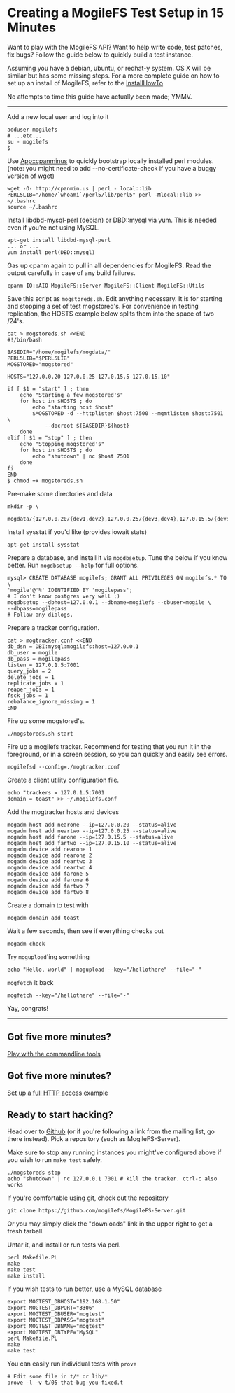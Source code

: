 # Creating a MogileFS Test Setup in 15 Minutes #

Want to play with the MogileFS API? Want to help write code, test patches, fix
bugs? Follow the guide below to quickly build a test instance.

Assuming you have a debian, ubuntu, or redhat-y system. OS X will be similar
but has some missing steps. For a more complete guide on how to set up an
install of MogileFS, refer to the [InstallHowTo](InstallHowTo.md)

No attempts to time this guide have actually been made; YMMV.

---


Add a new local user and log into it
```
adduser mogilefs
# ...etc...
su - mogilefs
$
```

Use [App::cpanminus](http://search.cpan.org/dist/App-cpanminus/) to quickly
bootstrap locally installed perl modules.
(note: you might need to add --no-certificate-check if you have a buggy
version of wget)
```
wget -O- http://cpanmin.us | perl - local::lib
PERL5LIB="/home/`whoami`/perl5/lib/perl5" perl -Mlocal::lib >> ~/.bashrc
source ~/.bashrc
```

Install libdbd-mysql-perl (debian) or DBD::mysql via yum. This is needed even
if you're not using MySQL.
```
apt-get install libdbd-mysql-perl
... or ...
yum install perl(DBD::mysql)
```

Gas up cpanm again to pull in all dependencies for MogileFS. Read the
output carefully in case of any build failures.
```
cpanm IO::AIO MogileFS::Server MogileFS::Client MogileFS::Utils
```

Save this script as `mogstoreds.sh`. Edit anything necessary.
It is for starting and stopping a set of test mogstored's. For convenience
in testing replication, the HOSTS example below splits them into the
space of two /24's.
```
cat > mogstoreds.sh <<END
#!/bin/bash

BASEDIR="/home/mogilefs/mogdata/"
PERL5LIB="$PERL5LIB"
MOGSTORED="mogstored"

HOSTS="127.0.0.20 127.0.0.25 127.0.15.5 127.0.15.10"

if [ $1 = "start" ] ; then
    echo "Starting a few mogstored's"
    for host in $HOSTS ; do
        echo "starting host $host"
        $MOGSTORED -d --httplisten $host:7500 --mgmtlisten $host:7501 \
            --docroot ${BASEDIR}${host}
    done
elif [ $1 = "stop" ] ; then
    echo "Stopping mogstored's"
    for host in $HOSTS ; do
        echo "shutdown" | nc $host 7501
    done
fi
END
$ chmod +x mogstoreds.sh
```

Pre-make some directories and data
```
mkdir -p \
  mogdata/{127.0.0.20/{dev1,dev2},127.0.0.25/{dev3,dev4},127.0.15.5/{dev5,dev6},127.0.15.10/{dev7,dev8}}
```

Install sysstat if you'd like (provides iowait stats)
```
apt-get install sysstat
```

Prepare a database, and install it via `mogdbsetup`. Tune the below if you
know better. Run `mogdbsetup --help` for full options.
```
mysql> CREATE DATABASE mogilefs; GRANT ALL PRIVILEGES ON mogilefs.* TO \
'mogile'@'%' IDENTIFIED BY 'mogilepass';
# I don't know postgres very well ;)
mogdbsetup --dbhost=127.0.0.1 --dbname=mogilefs --dbuser=mogile \
--dbpass=mogilepass
# Follow any dialogs.
```

Prepare a tracker configuration.
```
cat > mogtracker.conf <<END
db_dsn = DBI:mysql:mogilefs:host=127.0.0.1
db_user = mogile
db_pass = mogilepass
listen = 127.0.1.5:7001
query_jobs = 2
delete_jobs = 1
replicate_jobs = 1
reaper_jobs = 1
fsck_jobs = 1
rebalance_ignore_missing = 1
END
```

Fire up some mogstored's.
```
./mogstoreds.sh start
```

Fire up a mogilefs tracker. Recommend for testing that you run it in the
foreground, or in a screen session, so you can quickly and easily see errors.
```
mogilefsd --config=./mogtracker.conf
```

Create a client utility configuration file.
```
echo "trackers = 127.0.1.5:7001
domain = toast" >> ~/.mogilefs.conf
```

Add the mogtracker hosts and devices
```
mogadm host add nearone --ip=127.0.0.20 --status=alive
mogadm host add neartwo --ip=127.0.0.25 --status=alive
mogadm host add farone --ip=127.0.15.5 --status=alive
mogadm host add fartwo --ip=127.0.15.10 --status=alive
mogadm device add nearone 1
mogadm device add nearone 2
mogadm device add neartwo 3
mogadm device add neartwo 4
mogadm device add farone 5
mogadm device add farone 6
mogadm device add fartwo 7
mogadm device add fartwo 8
```

Create a domain to test with
```
mogadm domain add toast
```

Wait a few seconds, then see if everything checks out
```
mogadm check
```

Try `mogupload`'ing something
```
echo "Hello, world" | mogupload --key="/hellothere" --file="-"
```

`mogfetch` it back
```
mogfetch --key="/hellothere" --file="-"
```

Yay, congrats!

---


## Got five more minutes? ##

[Play with the commandline tools](CommandlineUsage.md)

## Got five **more** minutes? ##

[Set up a full HTTP access example](AppExample.md)

## Ready to start hacking? ##

Head over to [Github](http://github.com/mogilefs/) (or if you're following a
link from the mailing list, go there instead). Pick a repository (such as
MogileFS-Server).

Make sure to stop any running instances you might've configured above if you
wish to run `make test` safely.
```
./mogstoreds stop
echo "shutdown" | nc 127.0.0.1 7001 # kill the tracker. ctrl-c also works
```

If you're comfortable using git, check out the repository
```
git clone https://github.com/mogilefs/MogileFS-Server.git
```

Or you may simply click the "downloads" link in the upper right to get a fresh
tarball.

Untar it, and install or run tests via perl.
```
perl Makefile.PL
make
make test
make install
```

If you wish tests to run better, use a MySQL database
```
export MOGTEST_DBHOST="192.168.1.50"
export MOGTEST_DBPORT="3306"
export MOGTEST_DBUSER="mogtest"
export MOGTEST_DBPASS="mogtest"
export MOGTEST_DBNAME="mogtest"
export MOGTEST_DBTYPE="MySQL"
perl Makefile.PL
make
make test
```

You can easily run individual tests with `prove`
```
# Edit some file in t/* or lib/*
prove -l -v t/05-that-bug-you-fixed.t
```